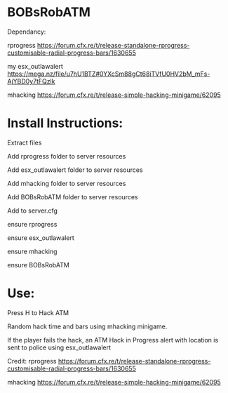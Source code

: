 # BOBsRobATM

Dependancy:

rprogress
https://forum.cfx.re/t/release-standalone-rprogress-customisable-radial-progress-bars/1630655

my esx_outlawalert
https://mega.nz/file/u7hU1BTZ#0YXcSm88gCt68iTVfU0HV2bM_mFs-AjYBD0y7tFQzlk

mhacking
https://forum.cfx.re/t/release-simple-hacking-minigame/62095


# Install Instructions:
Extract files

Add rprogress folder to server resources

Add esx_outlawalert folder to server resources

Add mhacking folder to server resources

Add BOBsRobATM folder to server resources

Add to server.cfg

ensure rprogress

ensure esx_outlawalert

ensure mhacking

ensure BOBsRobATM

# Use:

Press H to Hack ATM

Random hack time and bars using mhacking minigame.

If the player fails the hack, an ATM Hack in Progress alert with location is sent to police using esx_outlawalert

Credit:
rprogress
https://forum.cfx.re/t/release-standalone-rprogress-customisable-radial-progress-bars/1630655

mhacking
https://forum.cfx.re/t/release-simple-hacking-minigame/62095
